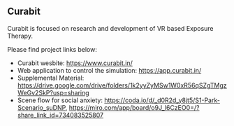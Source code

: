 ## Curabit

Curabit is focused on research and development of VR based Exposure Therapy.

Please find project links below:

- Curabit wesbite: https://www.curabit.in/
- Web application to control the simulation: https://app.curabit.in/
- Supplemental Material: https://drive.google.com/drive/folders/1k2yyZyMSw1W0xR56qSZgTMgzWeGv2SkP?usp=sharing
- Scene flow for social anxiety: https://coda.io/d/_d0R2d_y8jt5/S1-Park-Scenario_suDNP, https://miro.com/app/board/o9J_l6CzEO0=/?share_link_id=734083525807

<!--

**Here are some ideas to get you started:**

🙋‍♀️ A short introduction - what is your organization all about?
🌈 Contribution guidelines - how can the community get involved?
👩‍💻 Useful resources - where can the community find your docs? Is there anything else the community should know?
🍿 Fun facts - what does your team eat for breakfast?
🧙 Remember, you can do mighty things with the power of [Markdown](https://docs.github.com/github/writing-on-github/getting-started-with-writing-and-formatting-on-github/basic-writing-and-formatting-syntax)
-->
